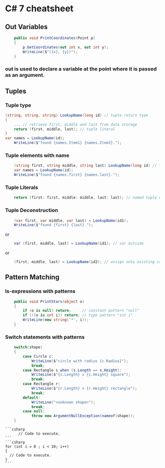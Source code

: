 # C# 7 cheatsheet
## Out Variables
```csharp
    public void PrintCoordinates(Point p)
    {
        p.GetCoordinates(out int x, out int y);
        WriteLine($"({x}, {y})");
    }
```
### out is used to declare a variable at the point where it is passed as an argument.

## Tuples
### Tuple type
```csharp
(string, string, string) LookupName(long id) // tuple return type
{
    ... // retrieve first, middle and last from data storage
    return (first, middle, last); // tuple literal
}
var names = LookupName(id);
	WriteLine($"found {names.Item1} {names.Item3}.");
```
### Tuple elements with name
```csharp
	(string first, string middle, string last) LookupName(long id) // tuple elements have names
	var names = LookupName(id);
	WriteLine($"found {names.first} {names.last}.");
```
### Tuple Literals
```csharp
	return (first: first, middle: middle, last: last); // named tuple elements in a literal
```
### Tuple Deconstruction
```csharp
	(var first, var middle, var last) = LookupName(id1);
	WriteLine($"found {first} {last}.");
```
or

```csharp
	var (first, middle, last) = LookupName(id1); // var outside
```
or

```csharp
	(first, middle, last) = LookupName(id2); // assign onto existing variables
```




## Pattern Matching
### Is-expressions with patterns
```csharp
	public void PrintStars(object o)
	{
		if (o is null) return;     // constant pattern "null"
		if (!(o is int i)) return; // type pattern "int i"
		WriteLine(new string('*', i));
	}
```
### Switch statements with patterns
```csharp
	switch(shape)
	{
		case Circle c:
			WriteLine($"circle with radius {c.Radius}");
			break;
		case Rectangle s when (s.Length == s.Height):
			WriteLine($"{s.Length} x {s.Height} square");
			break;
		case Rectangle r:
			WriteLine($"{r.Length} x {r.Height} rectangle");
			break;
		default:
			WriteLine("<unknown shape>");
			break;
		case null:
			throw new ArgumentNullException(nameof(shape));
	}
```





    ```csharp
          // Code to execute.
    ```
    ```csharp
    for (int i = 0 ; i < 10; i++)
    {
      // Code to execute.
    }
    ```
